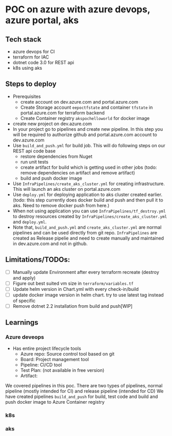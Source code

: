 # POC on azure with azure devops, azure portal, aks


## Tech stack
- azure devops for CI
- terraform for IAC
- dotnet code 3.0 for REST api
- k8s using aks


## Steps to deploy
- Prerequisites
  - create account on dev.azure.com and portal.azure.com
  - Create Storage account `eepoctfstate` and container `tfstate` in portal.azure.com for terraform backend
  - Create Container registry `akspochelloworld` for docker image
- create new project on dev.azure.com
- In your project go to pipelines and create new pipeline. In this step you will be required to authorize github and portal.azure.com account to dev.azure.com 
- Use `build_and_push.yml` for build job. This will do following steps on our REST api code base
  - restore dependencies from Nuget
  - run unit tests 
  - create artifact for build which is getting used in other jobs (todo: remove dependencies on artifact and remove artifact)
  - build and push docker image
- Use  `InfraPipelines/create_aks_cluster.yml` for creating infrastructure. This will launch an aks cluster on portal.azure.com
- Use `deploy.yml` for deploying application to aks cluster created earlier. (todo: this step currently does docker build and push and then pull it to aks. Need to remove docker push from here.) 
- When not using application you can use `InfraPipelines/tf_destroy.yml` to destroy resources created by `InfraPipelines/create_aks_cluster.yml` and `deploy.yml`.
- Note that, `build_and_push.yml` and `create_aks_cluster.yml` are normal pipelines and can be used directly from git repo. `InfraPipelines` are created as Release pipelie and need to create manually and maintained in dev.azure.com and not in github.
  

##  Limitations/TODOs:
- [ ] Manually update Environment after every terraform recreate (destroy and apply)
- [ ] Figure out best suited vm size in `terraform/variables.tf`
- [ ] Update helm version in Chart.yml with every check-in/build
- [ ] update docker image version in helm chart. try to use latest tag instead of specific
- [ ] Remove dotnet 2.2 installation from build and push[WIP]

## Learnings

### Azure deveops
- Has entire project lifecycle tools
  * Azure repo: Source control tool based on git
  * Board: Project management tool
  * Pipeline: CI/CD tool
  * Test Plan: (not available in free version)
  * Artifact: 

We covered pipelines in this poc. 
There are two types of pipelines, normal pipeline (mostly intended for CI) and release pipeline (intended for CD)
We have created pipelines `build_and_push` for build, test code and build and push docker image to Azure Container registry

### k8s

### aks